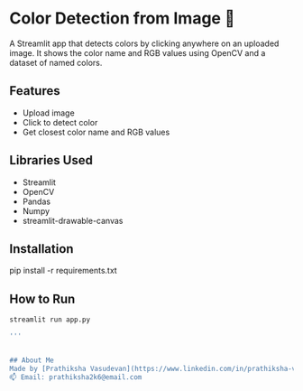 # Color Detection from Image 🎨

A Streamlit app that detects colors by clicking anywhere on an uploaded image. It shows the color name and RGB values using OpenCV and a dataset of named colors.

## Features
- Upload image
- Click to detect color
- Get closest color name and RGB values

## Libraries Used
- Streamlit
- OpenCV
- Pandas
- Numpy
- streamlit-drawable-canvas

## Installation
pip install -r requirements.txt

## How to Run
```bash
streamlit run app.py

'''


## About Me
Made by [Prathiksha Vasudevan](https://www.linkedin.com/in/prathiksha-vasudevan-035917349)  
📫 Email: prathiksha2k6@email.com


